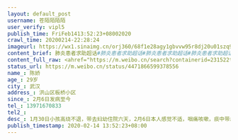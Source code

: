 ```yaml
---
layout: default_post
username: 苍陌陌陌陌
user_verify: vipl5
publish_time: FriFeb1413:52:23+08002020
crawl_time: 20200214-22:28:24
imageurl: https://wx1.sinaimg.cn/orj360/68f1e28agy1gbvvw95r8dj20u01szq92.jpg,https://wx3.sinaimg.cn/orj360/68f1e28agy1gbvvw9r848j20p91hch41.jpg,https://wx1.sinaimg.cn/orj360/68f1e28agy1gbvvwac16wj20p91hctrv.jpg
content_brief: 肺炎患者求助超话#肺炎患者求助超话#肺炎患者求助超话#肺炎患者求助超话# （代发）【姓名】陈娇【年龄】29岁【所在城市】武汉【所在小区、社区】洪山区板桥小区【患病时间】2月6日发病至今【联系方式】13971670833【紧急联系人】本人【病情描述】 1月30日小孩高烧不退，带去妇幼住院六 ...全文
content_full_raw: <ahref="https://m.weibo.cn/search?containerid=231522type%3D1%26t%3D10%26q%3D%23%E8%82%BA%E7%82%8E%E6%82%A3%E8%80%85%E6%B1%82%E5%8A%A9%E8%B6%85%E8%AF%9D%23&extparam=%23%E8%82%BA%E7%82%8E%E6%82%A3%E8%80%85%E6%B1%82%E5%8A%A9%E8%B6%85%E8%AF%9D%23"data-hide=""><spanclass="surl-text">#肺炎患者求助超话#</span></a><ahref="https://m.weibo.cn/search?containerid=231522type%3D1%26t%3D10%26q%3D%23%E8%82%BA%E7%82%8E%E6%82%A3%E8%80%85%E6%B1%82%E5%8A%A9%E8%B6%85%E8%AF%9D%23&extparam=%23%E8%82%BA%E7%82%8E%E6%82%A3%E8%80%85%E6%B1%82%E5%8A%A9%E8%B6%85%E8%AF%9D%23"data-hide=""><spanclass="surl-text">#肺炎患者求助超话#</span></a>（代发）<br/>【姓名】陈娇<br/>【年龄】29岁<br/>【所在城市】武汉<br/>【所在小区、社区】洪山区板桥小区<br/>【患病时间】2月6日发病至今<br/>【联系方式】13971670833<br/>【紧急联系人】本人<br/>【病情描述】1月30日小孩高烧不退，带去妇幼住院六天，2月6日本人感觉不适，咽痛咳嗽，痰中带血。症状和CT确定感染病毒肺炎，医生建议尽快隔离。但社区不管，无法安置隔离和治疗。<br/>【需求】家里有小孩和两个老人，请求尽快隔离，避免家庭传染，谢谢🙏
status_url: https://m.weibo.cn/status/4471866599378556
name_: 陈娇
age_: 29岁
city_: 武汉
address_: 洪山区板桥小区
since_: 2月6日发病至今
tel_: 13971670833
tel2_: 
desc_: 1月30日小孩高烧不退，带去妇幼住院六天，2月6日本人感觉不适，咽痛咳嗽，痰中带血。症状和CT确定感染病毒肺炎，医生建议尽快隔离。但社区不管，无法安置隔离和治疗。
publish_timestamp: 2020-02-14 13:52:23+08:00
---
```


